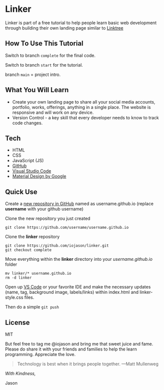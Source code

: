 # Linker
Linker is part of a free tutorial to help people learn basic web development through building their own landing page similar to [Linktree] 

## How To Use This Tutorial
Switch to branch `complete` for the final code.

Switch to branch `start` for the tutorial.

branch `main` = project intro.

## What You Will Learn
- Create your own landing page to share all your social media accounts, portfolio, works, offerings, anything in a single place. The website is responsive and will work on any device. 
- Version Control - a key skill that every developer needs to know to track code changes.

## Tech
- HTML 
- CSS
- JavaScript (JS)
- [GitHub]
- [Visual Studio Code] 
- [Material Design by Google]

## Quick Use
Create a [new repository in GitHub] named as username.github.io (replace **username** with your github username)

Clone the new repository you just created
```
git clone https://github.com/username/username.github.io
```

Clone the **linker** repository
```
git clone https://github.com/iojason/linker.git
git checkout complete
```

Move everything within the **linker** directory into your *username.github.io* folder
```
mv linker/* username.github.io
rm -d linker
```

Open up [VS Code] or your favorite IDE and make the necessary updates (name, tag, background image, labels/links) within index.html and linker-style.css files.

Then do a simple `git push`

## License

MIT

But feel free to tag me @iojason and bring me that sweet juice and fame. Please do share it with your friends and families to help the learn programming. Appreciate the love.

> Technology is best when it brings people together.
> —Matt Mullenweg


*With Kindness,*

Jason


[LinkTree]: <https://linktr.ee/>
[Material Design by Google]: <https://m2.material.io/>
[Visual Studio Code]: <https://https://code.visualstudio.com//>
[VS Code]: <https://https://code.visualstudio.com//>
[GitHub]: <https://github.com/>
[new repository in GitHub]: <https://github.com/new/>

